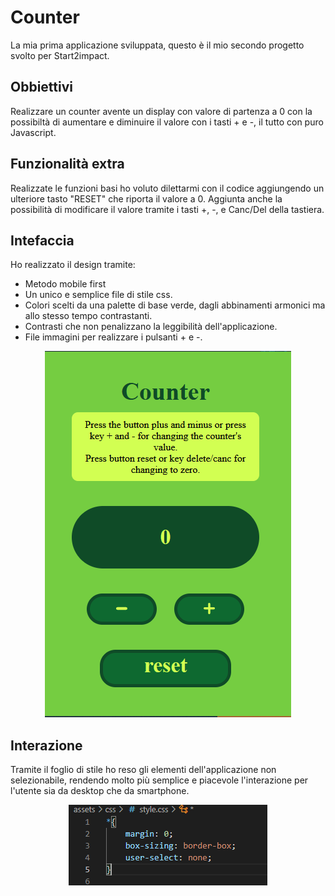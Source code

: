 # Counter

La mia prima applicazione sviluppata, questo è il mio secondo progetto svolto per Start2impact.

## Obbiettivi

Realizzare un counter avente un display con valore di partenza a 0 con la possibiltà di aumentare e diminuire il valore con i tasti + e -, il tutto con puro Javascript.

## Funzionalità extra

Realizzate le funzioni basi ho voluto dilettarmi con il codice aggiungendo un ulteriore tasto "RESET" che riporta il valore a 0.
Aggiunta anche la possibilità di modificare il valore tramite i tasti +, -, e Canc/Del della tastiera.

## Intefaccia

Ho realizzato il design tramite:

* Metodo mobile first
* Un unico e semplice file di stile css.
* Colori scelti da una palette di base verde, dagli abbinamenti armonici ma allo stesso tempo contrastanti.
* Contrasti che non penalizzano la leggibilità dell'applicazione.
* File immagini per realizzare i pulsanti + e -.


<p align="center"><img src='.\assets\img\counter-screenshot.png' alt='screenshot'/></p>

## Interazione 

Tramite il foglio di stile ho reso gli elementi dell'applicazione non selezionabile, rendendo molto più semplice e piacevole l'interazione per l'utente sia da desktop che da smartphone.

<p align="center"><img src='.\assets\img\example-css.png' alt='example'/></p>

